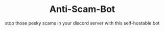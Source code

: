 <h1 align="center"> Anti-Scam-Bot </h1>
<span align="center"> <p> stop those pesky scams in your discord server with this self-hostable bot </p> </span>
